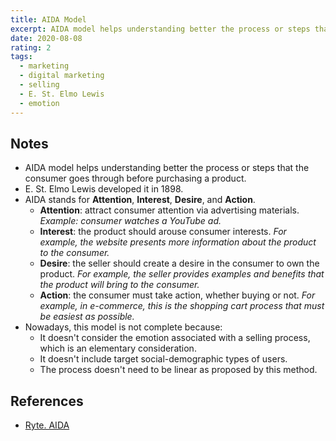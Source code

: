 ```yaml
---
title: AIDA Model
excerpt: AIDA model helps understanding better the process or steps that the consumer goes through before purchasing a product.
date: 2020-08-08
rating: 2
tags:
  - marketing
  - digital marketing
  - selling
  - E. St. Elmo Lewis
  - emotion
---
```


## Notes

- AIDA model helps understanding better the process or steps that the consumer goes through before purchasing a product.
- E. St. Elmo Lewis developed it in 1898.
- AIDA stands for **Attention**, **Interest**, **Desire**, and **Action**.
  - **Attention**: attract consumer attention via advertising materials. _Example: consumer watches a YouTube ad._
  - **Interest**: the product should arouse consumer interests. _For example, the website presents more information about the product to the consumer._
  - **Desire**: the seller should create a desire in the consumer to own the product. _For example, the seller provides examples and benefits that the product will bring to the consumer._
  - **Action**: the consumer must take action, whether buying or not. _For example, in e-commerce, this is the shopping cart process that must be easiest as possible._
- Nowadays, this model is not complete because:
  - It doesn't consider the emotion associated with a selling process, which is an elementary consideration.
  - It doesn't include target social-demographic types of users.
  - The process doesn't need to be linear as proposed by this method.

## References

- [Ryte. AIDA](https://en.ryte.com/wiki/AIDA)
